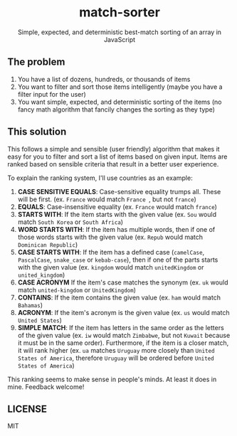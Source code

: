 <div align="center">
  <h1>match-sorter</h1>

  <p>Simple, expected, and deterministic best-match sorting of an array in JavaScript</p>
</div>

## The problem

1. You have a list of dozens, hundreds, or thousands of items
2. You want to filter and sort those items intelligently (maybe you have a filter input for the user)
3. You want simple, expected, and deterministic sorting of the items (no fancy math algorithm that fancily changes the sorting as they type)

## This solution

This follows a simple and sensible (user friendly) algorithm that makes it easy for you to filter and sort a list of items based on given input. Items are ranked based on sensible criteria that result in a better user experience.

To explain the ranking system, I'll use countries as an example:

1. **CASE SENSITIVE EQUALS**: Case-sensitive equality trumps all. These will be first. (ex. `France` would match `France `, but not `france`)
2. **EQUALS**: Case-insensitive equality (ex. `France` would match `france`)
3. **STARTS WITH**: If the item starts with the given value (ex. `Sou` would match `South Korea` or `South Africa`)
4. **WORD STARTS WITH**: If the item has multiple words, then if one of those words starts with the given value (ex. `Repub` would match `Dominican Republic`)
5. **CASE STARTS WITH**: If the item has a defined case (`camelCase`, `PascalCase`, `snake_case` or `kebab-case`), then if one of the parts starts with the given value (ex. `kingdom` would match `unitedKingdom` or `united_kingdom`)
6. **CASE ACRONYM** If the item's case matches the synonym (ex. `uk` would match `united-kingdom` or `UnitedKingdom`)
7. **CONTAINS**: If the item contains the given value (ex. `ham` would match `Bahamas`)
8. **ACRONYM**: If the item's acronym is the given value (ex. `us` would match `United States`)
9. **SIMPLE MATCH**: If the item has letters in the same order as the letters of the given value (ex. `iw` would match `Zimbabwe`, but not `Kuwait` because it must be in the same order). Furthermore, if the item is a closer match, it will rank higher (ex. `ua` matches `Uruguay` more closely than `United States of America`, therefore `Uruguay` will be ordered before `United States of America`)

This ranking seems to make sense in people's minds. At least it does in mine. Feedback welcome!

## LICENSE

MIT
